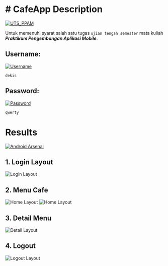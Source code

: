 # # CafeApp Description
[![UTS_PPAM](https://img.shields.io/badge/UTS%20Praktikum%20Pengembangan%20Aplikasi%20Mobile-CafeApp-brightgreen.svg?style=flat)](https://android-arsenal.com/details/1/1234)

Untuk memenuhi syarat salah satu tugas `ujian tengah semester` mata kuliah ***Praktikum Pengembangan Aplikasi Mobile***.

## Username:
[![Username](https://img.shields.io/badge/Username-MenuCafe-brightgreen.svg?style=flat)](https://android-arsenal.com/details/1/1234)

```
dekis
```

## Password:
[![Password](https://img.shields.io/badge/Password-MenuCafe-brightgreen.svg?style=flat)](https://android-arsenal.com/details/1/1234)

```
qwerty
```

# Results
[![Android Arsenal](https://img.shields.io/badge/Results-MenuCafe-brightgreen.svg?style=flat)](https://android-arsenal.com/details/1/1234)

## 1. Login Layout

![Login Layout](hasil/1.PNG)

## 2. Menu Cafe

![Home Layout](hasil/2.PNG)
![Home Layout](hasil/3.PNG)

## 3. Detail Menu

![Detail Layout](hasil/5.png)

## 4. Logout

![Logout Layout](hasil/4.PNG)
